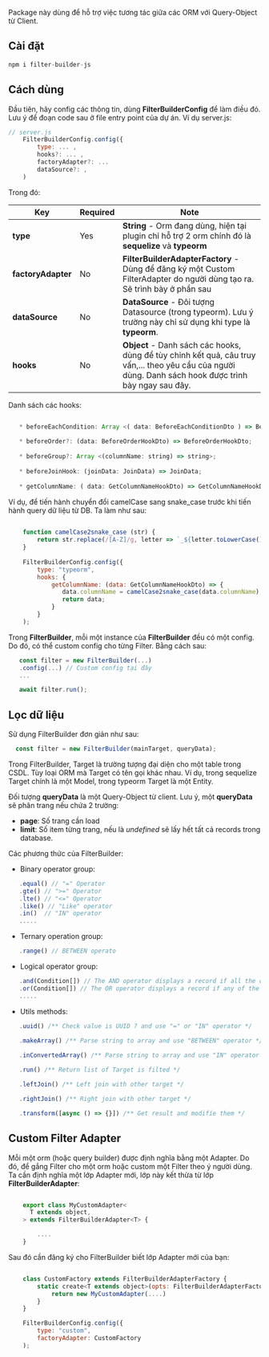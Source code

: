 Package này dùng để hỗ trợ việc tương tác giữa các ORM với Query-Object từ Client.

## Cài đặt
```js
npm i filter-builder-js
```

## Cách dùng

Đầu tiên, hãy config các thông tin, dùng **FilterBuilderConfig** để làm điều đó. Lưu ý để đoạn code sau ở file entry point của dự án. Ví dụ server.js: 
```js
// server.js
    FilterBuilderConfig.config({
        type: ... ,
        hooks?: ... ,
        factoryAdapter?: ...
        dataSource?: ,
    )
```

Trong đó:
 
|Key|Required|Note|
|---|---|---|
|**type**|Yes|**String** - Orm đang dùng, hiện tại plugin chỉ hỗ trợ 2 orm chính đó là **sequelize** và **typeorm**|
|**factoryAdapter**|No|**FilterBuilderAdapterFactory** - Dùng để đăng ký một Custom FilterAdapter do người dùng tạo ra. Sẽ trình bày ở phần sau|
|**dataSource**|No|**DataSource** - Đôi tượng Datasource (trong typeorm). Lưu ý trường này chỉ sử dụng khi type là **typeorm**.|
|**hooks**|No|**Object** - Danh sách các hooks, dùng để tùy chỉnh kết quả, câu truy vấn,... theo yêu cầu của người dùng. Danh sách hook được trình bày ngay sau đây.|


Danh sách các hooks:
```js

   * beforeEachCondition: Array <( data: BeforeEachConditionDto ) => BeforeEachConditionDto>;
   
   * beforeOrder?: (data: BeforeOrderHookDto) => BeforeOrderHookDto; 
   
   * beforeGroup?: Array <(columnName: string) => string>;
   
   * beforeJoinHook: (joinData: JoinData) => JoinData;
   
   * getColumnName: ( data: GetColumnNameHookDto) => GetColumnNameHookDto; 

```

Ví dụ, để tiến hành chuyển đổi camelCase sang snake_case trước khi tiến hành query dữ liệu từ DB. Ta làm như sau:

```js
    
    function camelCase2snake_case (str) {
        return str.replace(/[A-Z]/g, letter => `_${letter.toLowerCase()}`);
    }
    
    FilterBuilderConfig.config({
        type: "typeorm",
        hooks: {
            getColumnName: (data: GetColumnNameHookDto) => {
               data.columnName = camelCase2snake_case(data.columnName);
               return data;
            }
        }
    );
```

Trong **FilterBuilder**, mỗi một instance của **FilterBuilder** đều có một config. Do đó, có thể custom config cho từng Filter. Bằng cách sau:

```js
   const filter = new FilterBuilder(...)
   .config(...) // Custom config tại đây
   ...

   await filter.run();
```

## Lọc dữ liệu
Sử dụng FilterBuilder đơn giản như sau:

```js
  const filter = new FilterBuilder(mainTarget, queryData);
```

Trong FilterBuilder, Target là trường tượng đại diện cho một table trong CSDL. Tùy loại ORM mà Target có tên gọi khác nhau. Ví dụ, trong sequelize Target chính là một Model, trong typeorm Target là một Entity.

Đối tượng **queryData** là một Query-Object từ client. Lưu ý, một **queryData** sẽ phân trang nếu chứa 2 trường:

* **page**: Số trang cần load
* **limit**: Số item từng trang, nếu là *undefined* sẽ lấy hết tất cả records trong database.


Các phương thức của FilterBuilder:

- Binary operator group: 
```js
   .equal() // "=" Operator   
   .gte() // ">=" Operator
   .lte() // "<=" Operator
   .like() // "Like" operator
   .in()  // "IN" operator
   .....
```
- Ternary operation group: 

```js
   .range() // BETWEEN operato
```

- Logical operator group:
```js
   .and(Condition[]) // The AND operator displays a record if all the conditions are TRUE.   
   .or(Condition[]) // The OR operator displays a record if any of the conditions are TRUE.
   .....
```

- Utils methods:
```js
   .uuid() /** Check value is UUID ? and use "=" or "IN" operator */

   .makeArray() /** Parse string to array and use "BETWEEN" operator */
   
   .inConvertedArray() /** Parse string to array and use "IN" operator  */

   .run() /** Return list of Target is filted */

   .leftJoin() /** Left join with other target */

   .rightJoin() /** Right join with other target */

   .transform([async () => {}]) /** Get result and modifíe them */
```

## Custom Filter Adapter
Mỗi một orm (hoặc query builder) được định nghĩa bằng một Adapter. Do đó, để gắng Filter cho một orm hoặc custom một Filter theo ý người dùng. Ta cần định nghĩa một lớp Adapter mới, lớp này kết thừa từ lớp **FilterBuilderAdapter**:

```js

    export class MyCustomAdapter<
      T extends object,
    > extends FilterBuilderAdapter<T> {

        ....
    }

```

Sau đó cần đăng ký cho FilterBuilder biết lớp Adapter mới của bạn:

```js

    class CustomFactory extends FilterBuilderAdapterFactory {
        static create<T extends object>(opts: FilterBuilderAdapterFactoryOptions<T>): FilterBuilderAdapter<T> {
            return new MyCustomAdapter(....)
        }
    }

    FilterBuilderConfig.config({
        type: "custom",
        factoryAdapter: CustomFactory
    );
```